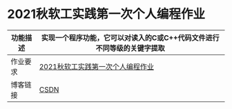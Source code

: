 # 2021秋软工实践第一次个人编程作业

| 功能描述 | 实现一个程序功能，它可以对读入的C或C++代码文件进行不同等级的关键字提取 |
| -------- | ------------------------------------------------------------ |
| 作业要求 | [2021秋软工实践第一次个人编程作业](https://bbs.csdn.net/topics/600574694) |
| 博客链接 | [CSDN](https://bbs.csdn.net/topics/600834352) |

